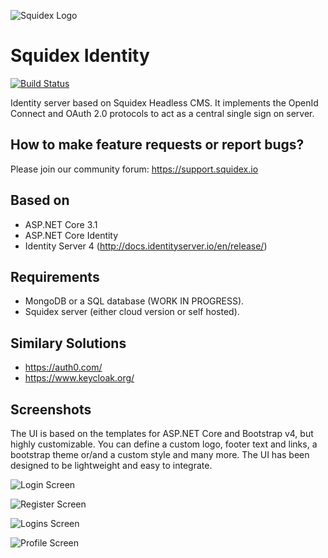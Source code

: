 ![Squidex Logo](https://raw.githubusercontent.com/Squidex/squidex/master/media/logo-wide.png "Squidex")

# Squidex Identity

[![Build Status](http://build.squidex.io/api/badges/Squidex/squidex-identity/status.svg)](http://build.squidex.io/Squidex/squidex-identity)

Identity server based on Squidex Headless CMS. It implements the OpenId Connect and OAuth 2.0 protocols to act as a central single sign on server.

## How to make feature requests or report bugs? 

Please join our community forum: https://support.squidex.io

## Based on

* ASP.NET Core 3.1
* ASP.NET Core Identity
* Identity Server 4 (http://docs.identityserver.io/en/release/)

## Requirements

* MongoDB or a SQL database (WORK IN PROGRESS).
* Squidex server (either cloud version or self hosted).

## Similary Solutions

* https://auth0.com/
* https://www.keycloak.org/

## Screenshots

The UI is based on the templates for ASP.NET Core and Bootstrap v4, but highly customizable. You can define a custom logo, footer text and links, a bootstrap theme or/and a custom style and many more. The UI has been designed to be lightweight and easy to integrate.

![Login Screen](https://raw.githubusercontent.com/Squidex/squidex-identity/master/screenshots/screenshot-01.png "Login Screen")

![Register Screen](https://raw.githubusercontent.com/Squidex/squidex-identity/master/screenshots/screenshot-02.png "Register Screen")

![Logins Screen](https://raw.githubusercontent.com/Squidex/squidex-identity/master/screenshots/screenshot-03.png "Logins Screen")

![Profile Screen](https://raw.githubusercontent.com/Squidex/squidex-identity/master/screenshots/screenshot-04.png "Profile Screen")
